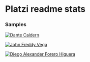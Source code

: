 # Platzi readme stats



### Samples

[![Dante Caldern](https://platzi-readme-stats.dantehemerson.vercel.app/p/dantecalderon)](https://platzi.com/p/dantecalderon/)

[![John Freddy Vega](https://platzi-readme-stats.dantehemerson.vercel.app/p/freddier)](https://platzi.com/p/freddier/)

[![Diego Alexander Forero Higuera](https://platzi-readme-stats.dantehemerson.vercel.app/p/gollum23)](https://platzi.com/p/gollum23/)
